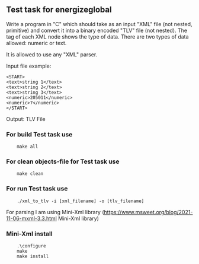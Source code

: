 ## Test task for energizeglobal

Write a program in "C" which should take as an input "XML" file (not nested, primitive) and convert it into a binary encoded "TLV" file (not nested).
The tag of each XML node shows the type of data. There are two types of data allowed: numeric or text.

It is allowed to use any "XML" parser.

Input file example:

```
<START>
<text>string 1</text>
<text>string 2</text>
<text>string 3</text>
<numeric>205011</numeric>
<numeric>7</numeric>
</START>
```

Output: TLV File

### For build Test task use
```
    make all
```

### For clean objects-file for Test task use
```
    make clean
```

### For run Test task use
```
    ./xml_to_tlv -i [xml_filename] -o [tlv_filename]
```




For parsing I am using Mini-Xml library
(https://www.msweet.org/blog/2021-11-06-mxml-3.3.html Mini-Xml library)
### Mini-Xml install

```
    .\configure
    make
    make install
```
